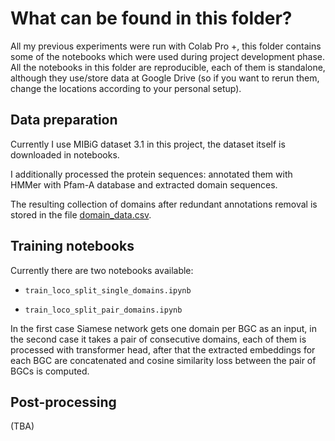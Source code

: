 # What can be found in this folder?

All my previous experiments were run with Colab Pro +, this folder contains some of the notebooks which were used during project development phase. All the notebooks in this folder are reproducible, each of them is standalone, although they use/store data at Google Drive (so if you want to rerun them, change the locations according to your personal setup). 

## Data preparation

Currently I use MIBiG dataset 3.1 in this project, the dataset itself is downloaded in notebooks.

I additionally processed the protein sequences: annotated them with HMMer with Pfam-A database and extracted domain sequences. 

The resulting collection of domains after redundant annotations removal is stored in the file [domain_data.csv](https://drive.google.com/file/d/1XFebRlF-kyw7JZyvD4VOAiPtvhj27ksO/view).

## Training notebooks

Currently there are two notebooks available:

- `train_loco_split_single_domains.ipynb`

- `train_loco_split_pair_domains.ipynb`

In the first case Siamese network gets one domain per BGC as an input, in the second case it takes a pair of consecutive domains, each of them is processed with transformer head, after that the extracted embeddings for each BGC are concatenated and cosine similarity loss between the pair of BGCs is computed.

## Post-processing

(TBA)